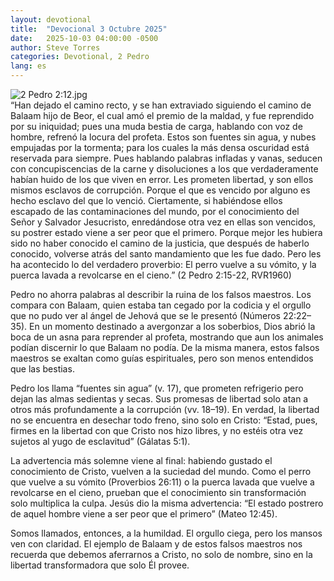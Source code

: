 ```yaml
---
layout: devotional
title:  "Devocional 3 Octubre 2025"
date:   2025-10-03 04:00:00 -0500
author: Steve Torres
categories: Devotional, 2 Pedro
lang: es
---
```

<img src="https://sitemedia.esteeb.com/file/esteebcomsitemedia/devotional_images/2+Peter/ES-2Pe-2_12.jpg?raw=true" alt="2 Pedro 2:12.jpg" style="max-width: 100%; height: auto;">

<div class="scripture">
   “Han dejado el camino recto, y se han extraviado siguiendo el camino de Balaam hijo de Beor, el cual amó el premio de la maldad, y fue reprendido por su iniquidad; pues una muda bestia de carga, hablando con voz de hombre, refrenó la locura del profeta. Estos son fuentes sin agua, y nubes empujadas por la tormenta; para los cuales la más densa oscuridad está reservada para siempre. Pues hablando palabras infladas y vanas, seducen con concupiscencias de la carne y disoluciones a los que verdaderamente habían huido de los que viven en error. Les prometen libertad, y son ellos mismos esclavos de corrupción. Porque el que es vencido por alguno es hecho esclavo del que lo venció. Ciertamente, si habiéndose ellos escapado de las contaminaciones del mundo, por el conocimiento del Señor y Salvador Jesucristo, enredándose otra vez en ellas son vencidos, su postrer estado viene a ser peor que el primero. Porque mejor les hubiera sido no haber conocido el camino de la justicia, que después de haberlo conocido, volverse atrás del santo mandamiento que les fue dado. Pero les ha acontecido lo del verdadero proverbio: El perro vuelve a su vómito, y la puerca lavada a revolcarse en el cieno.” (2 Pedro 2:15-22, RVR1960)
</div>

Pedro no ahorra palabras al describir la ruina de los falsos maestros. Los compara con Balaam, quien estaba tan cegado por la codicia y el orgullo que no pudo ver al ángel de Jehová que se le presentó (Números 22:22–35). En un momento destinado a avergonzar a los soberbios, Dios abrió la boca de un asna para reprender al profeta, mostrando que aun los animales podían discernir lo que Balaam no podía. De la misma manera, estos falsos maestros se exaltan como guías espirituales, pero son menos entendidos que las bestias.

Pedro los llama “fuentes sin agua” (v. 17), que prometen refrigerio pero dejan las almas sedientas y secas. Sus promesas de libertad solo atan a otros más profundamente a la corrupción (vv. 18–19). En verdad, la libertad no se encuentra en desechar todo freno, sino solo en Cristo: “Estad, pues, firmes en la libertad con que Cristo nos hizo libres, y no estéis otra vez sujetos al yugo de esclavitud” (Gálatas 5:1).

La advertencia más solemne viene al final: habiendo gustado el conocimiento de Cristo, vuelven a la suciedad del mundo. Como el perro que vuelve a su vómito (Proverbios 26:11) o la puerca lavada que vuelve a revolcarse en el cieno, prueban que el conocimiento sin transformación solo multiplica la culpa. Jesús dio la misma advertencia: “El estado postrero de aquel hombre viene a ser peor que el primero” (Mateo 12:45).

Somos llamados, entonces, a la humildad. El orgullo ciega, pero los mansos ven con claridad. El ejemplo de Balaam y de estos falsos maestros nos recuerda que debemos aferrarnos a Cristo, no solo de nombre, sino en la libertad transformadora que solo Él provee.
